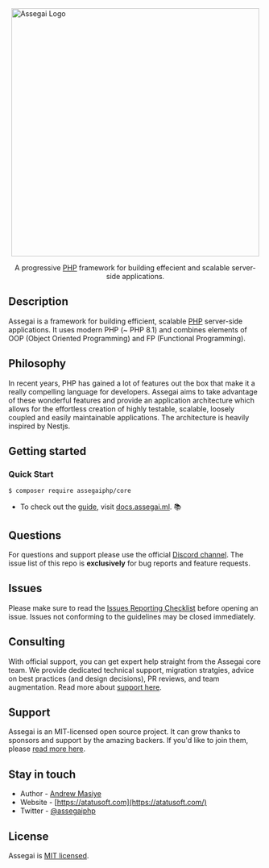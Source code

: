 <div style="display: flex; justify-content: center; align-items: center;">
    <a href="https://assegai.ml/" target="blank"><img src="https://assegai.ml/images/logo-small.png" width="492" alt="Assegai Logo"></a>
</div>

<p style="text-align: center">A progressive <a href="https://php.net">PHP</a> framework for building effecient and scalable server-side applications.</p>

## Description

Assegai is a framework for building efficient, scalable <a href="https://php.net" target="blank">PHP</a> server-side applications. It uses modern PHP (~ PHP 8.1) and combines elements of OOP (Object Oriented Programming) and FP (Functional Programming).

## Philosophy

<p>In recent years, PHP has gained a lot of features out the box that make it a really compelling language for developers. Assegai aims to take advantage of these wonderful features and provide an application architecture which allows for the effortless creation of highly testable, scalable, loosely coupled and easily maintainable applications. The architecture is heavily inspired by Nestjs.</p>

## Getting started

### Quick Start

```bash
$ composer require assegaiphp/core
```

* To check out the [guide](https://docs.assegai.ml), visit [docs.assegai.ml](https://docs.assegai.ml). :books:

## Questions

For questions and support please use the official [Discord channel](). The issue list of this repo is **exclusively** for bug reports and feature requests.

## Issues

Please make sure to read the [Issues Reporting Checklist](CONTRIBUTING.md#issues-and-bugs) before opening an issue. Issues not conforming to the guidelines may be closed immediately.

## Consulting

With official support, you can get expert help straight from the Assegai core team. We provide dedicated technical support, migration stratgies, advice on best practices (and design decisions), PR reviews, and team augmentation. Read more about [support here](https://enterprise.assegai.ml).

## Support

Assegai is an MIT-licensed open source project. It can grow thanks to sponsors and support by the amazing backers. If you'd like to join them, please [read more here](https://docs.assegai.ml/support).

## Stay in touch

* Author - [Andrew Masiye](https://twitter.com/feenix11)
* Website - [https://atatusoft.com](https://atatusoft.com/)
* Twitter - [@assegaiphp](https://twitter.com/assegaiphp)

## License

Assegai is [MIT licensed](LICENSE).
